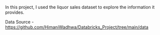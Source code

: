 In this project, I used the liquor sales dataset to explore the information it provides.

Data Source - https://github.com/HimaniWadhwa/Databricks_Project/tree/main/data
